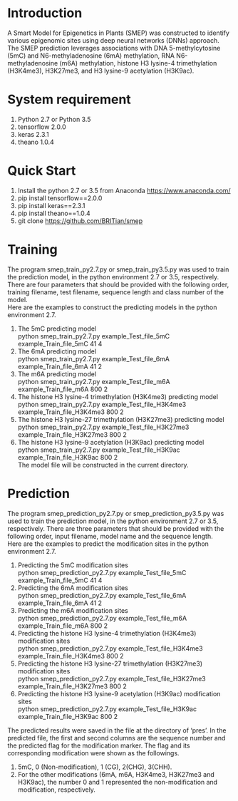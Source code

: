 Introduction
====
A Smart Model for Epigenetics in Plants (SMEP) was constructed to identify various epigenomic sites using deep neural networks (DNNs) approach. The SMEP prediction leverages associations with DNA 5-methylcytosine (5mC) and N6-methyladenosine (6mA) methylation, RNA N6-methyladenosine (m6A) methylation, histone H3 lysine-4 trimethylation (H3K4me3), H3K27me3, and H3 lysine-9 acetylation (H3K9ac). 

System requirement
=====
1. Python 2.7 or Python 3.5
2. tensorflow 2.0.0
3. keras 2.3.1
4. theano 1.0.4

Quick Start
====
1. Install the python 2.7 or 3.5 from Anaconda https://www.anaconda.com/
2. pip install tensorflow==2.0.0
3. pip install keras==2.3.1
4. pip install theano==1.0.4
5. git clone https://github.com/BRITian/smep

Training
====

The program smep_train_py2.7.py or smep_train_py3.5.py was used to train the prediction model, in the python environment 2.7 or 3.5, respectively. There are four parameters that should be provided with the following order, training filename, test filename, sequence length and class number of the model.  
Here are the examples to construct the predicting models in the python environment 2.7.  
1.	The 5mC predicting model  
python smep_train_py2.7.py example_Test_file_5mC example_Train_file_5mC 41 4  
2.	The 6mA predicting model  
python smep_train_py2.7.py example_Test_file_6mA example_Train_file_6mA 41 2  
3.	The m6A predicting model  
python smep_train_py2.7.py example_Test_file_m6A example_Train_file_m6A 800 2  
4.	The histone H3 lysine-4 trimethylation (H3K4me3) predicting model  
python smep_train_py2.7.py example_Test_file_H3K4me3 example_Train_file_H3K4me3 800 2  
5.	The histone H3 lysine-27 trimethylation (H3K27me3) predicting model  
python smep_train_py2.7.py example_Test_file_H3K27me3 example_Train_file_H3K27me3 800 2  
6.	The histone H3 lysine-9 acetylation (H3K9ac) predicting model  
python smep_train_py2.7.py example_Test_file_H3K9ac example_Train_file_H3K9ac 800 2  
	The model file will be constructed in the current directory.  

Prediction
====
The program smep_prediction_py2.7.py or smep_prediction_py3.5.py was used to train the prediction model, in the python environment 2.7 or 3.5, respectively. There are three parameters that should be provided with the following order, input filename, model name and the sequence length.  
Here are the examples to predict the modification sites in the python environment 2.7.  
1.	Predicting the 5mC modification sites  
python smep_prediction_py2.7.py example_Test_file_5mC example_Train_file_5mC 41 4  
2.	Predicting the 6mA modification sites  
python smep_prediction_py2.7.py example_Test_file_6mA example_Train_file_6mA 41 2  
3.	Predicting the m6A modification sites  
python smep_prediction_py2.7.py example_Test_file_m6A example_Train_file_m6A 800 2  
4.	Predicting the histone H3 lysine-4 trimethylation (H3K4me3) modification sites  
python smep_prediction_py2.7.py example_Test_file_H3K4me3 example_Train_file_H3K4me3 800 2  
5.	Predicting the histone H3 lysine-27 trimethylation (H3K27me3) modification sites  
python smep_prediction_py2.7.py example_Test_file_H3K27me3 example_Train_file_H3K27me3 800 2  
6.	Predicting the histone H3 lysine-9 acetylation (H3K9ac) modification sites  
python smep_prediction_py2.7.py example_Test_file_H3K9ac example_Train_file_H3K9ac 800 2  
  
  The predicted results were saved in the file at the directory of ‘pres’. In the predicted file, the first and second columns are the sequence number and the predicted flag for the modification marker. The flag and its corresponding modification were shown as the followings. 
1.	5mC, 0 (Non-modification), 1 (CG), 2(CHG), 3(CHH).
2.	For the other modifications (6mA, m6A, H3K4me3, H3K27me3 and H3K9ac), the number 0 and 1 represented the non-modification and modification, respectively. 

